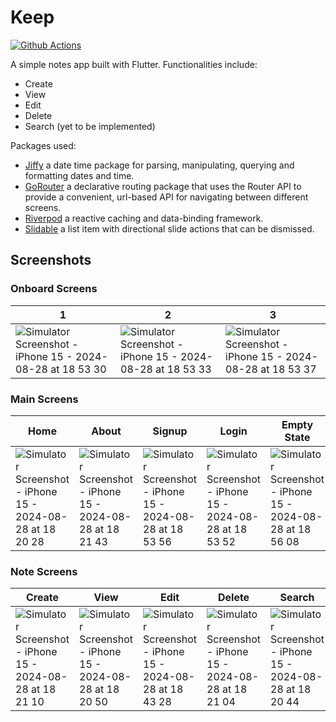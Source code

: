 # Keep
[![Github Actions](https://github.com/sam-Encodev/keep/actions/workflows/test.yml/badge.svg)](https://github.com/sam-Encodev/keep/actions/workflows/test.yml)

A simple notes app built with Flutter.
Functionalities include:
- Create
- View
- Edit
- Delete
- Search (yet to be implemented)

Packages used:
- [Jiffy](https://pub.dev/packages/jiffy) a date time package for parsing, manipulating, querying and formatting dates and time.
- [GoRouter](https://pub.dev/packages/go_router) a declarative routing package that uses the Router API to provide a convenient, url-based API for navigating between different screens.
- [Riverpod](https://pub.dev/packages/flutter_riverpod) a reactive caching and data-binding framework. 
- [Slidable](https://pub.dev/packages/flutter_slidable) a list item with directional slide actions that can be dismissed.

## Screenshots

### Onboard Screens
| 1 | 2 | 3 |
|----------|----------|----------|
![Simulator Screenshot - iPhone 15 - 2024-08-28 at 18 53 30](https://github.com/user-attachments/assets/b498b151-c180-42db-931f-db79264a12a2) | ![Simulator Screenshot - iPhone 15 - 2024-08-28 at 18 53 33](https://github.com/user-attachments/assets/9127aa5b-1f74-4c89-8662-efc473859cec) | ![Simulator Screenshot - iPhone 15 - 2024-08-28 at 18 53 37](https://github.com/user-attachments/assets/e8aa3b59-1798-4860-9246-fb001bbd778f)

### Main Screens
| Home | About | Signup | Login | Empty State | Error State |
|----------|----------|----------|----------|----------|----------|
![Simulator Screenshot - iPhone 15 - 2024-08-28 at 18 20 28](https://github.com/user-attachments/assets/fc622358-7dec-4d64-a211-2ca36646abdb) | ![Simulator Screenshot - iPhone 15 - 2024-08-28 at 18 21 43](https://github.com/user-attachments/assets/9a6c15e2-ea4e-4e73-a93d-fcd42dc07f28) | ![Simulator Screenshot - iPhone 15 - 2024-08-28 at 18 53 56](https://github.com/user-attachments/assets/e0b170fd-6b97-476c-8db3-a2cba231c85f) | ![Simulator Screenshot - iPhone 15 - 2024-08-28 at 18 53 52](https://github.com/user-attachments/assets/dcb22499-025c-4ba3-8c26-c808bc956e82) | ![Simulator Screenshot - iPhone 15 - 2024-08-28 at 18 56 08](https://github.com/user-attachments/assets/c922b91b-97d9-4109-aafa-8a35f344caaa) | ![Simulator Screenshot - iPhone 15 - 2024-08-29 at 23 24 47](https://github.com/user-attachments/assets/b7758f41-eea9-4838-9d64-da9d8fa85d60)


### Note Screens
| Create | View | Edit | Delete | Search | Pick Color |
|----------|----------|----------|----------|----------|----------|
![Simulator Screenshot - iPhone 15 - 2024-08-28 at 18 21 10](https://github.com/user-attachments/assets/a424b627-2da1-4190-a286-6ebbd29a1f5b) | ![Simulator Screenshot - iPhone 15 - 2024-08-28 at 18 20 50](https://github.com/user-attachments/assets/b7fa587e-8f94-4699-bbe1-2583571eadd3) | ![Simulator Screenshot - iPhone 15 - 2024-08-28 at 18 43 28](https://github.com/user-attachments/assets/ed00a353-8269-4e36-a24f-baad62c03a3a) | ![Simulator Screenshot - iPhone 15 - 2024-08-28 at 18 21 04](https://github.com/user-attachments/assets/ab960cde-b1c5-4f76-af09-a014e4d11927) | ![Simulator Screenshot - iPhone 15 - 2024-08-28 at 18 20 44](https://github.com/user-attachments/assets/a1c493bc-d2f1-4cb7-94a9-d4324bb11613) | ![Simulator Screenshot - iPhone 15 - 2024-08-28 at 18 21 15](https://github.com/user-attachments/assets/7bc7c029-04a1-4b77-aa1b-ea8933236237)
